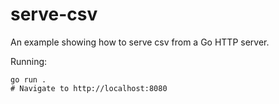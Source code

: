 # serve-csv

An example showing how to serve csv from a Go HTTP server.

Running:

```
go run .
# Navigate to http://localhost:8080
```